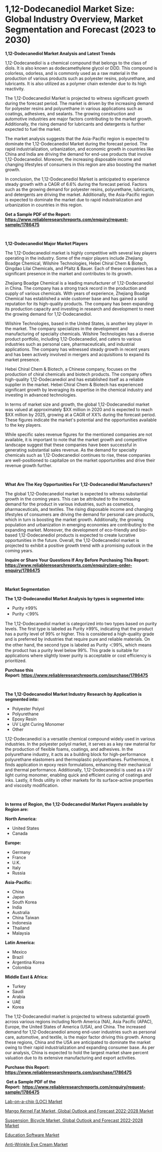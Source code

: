 <p><h1>1,12-Dodecanediol Market Size: Global Industry Overview, Market Segmentation and Forecast (2023 to 2030)</h1></p><p><strong>1,12-Dodecanediol Market Analysis and Latest Trends</strong></p>
<p><p>1,12-Dodecanediol is a chemical compound that belongs to the class of diols. It is also known as dodecamethylene glycol or DDD. This compound is colorless, odorless, and is commonly used as a raw material in the production of various products such as polyester resins, polyurethane, and lubricants. It is also utilized as a polymer chain extender due to its high reactivity.</p><p>The 1,12-Dodecanediol Market is projected to witness significant growth during the forecast period. The market is driven by the increasing demand for polyester resins and polyurethane in various applications such as coatings, adhesives, and sealants. The growing construction and automotive industries are major factors contributing to the market growth. Additionally, the rising demand for lubricants and detergents is further expected to fuel the market.</p><p>The market analysis suggests that the Asia-Pacific region is expected to dominate the 1,12-Dodecanediol Market during the forecast period. The rapid industrialization, urbanization, and economic growth in countries like China and India are driving the demand for end-use products that involve 1,12-Dodecanediol. Moreover, the increasing disposable income and changing lifestyles of consumers in this region are also boosting the market growth.</p><p>In conclusion, the 1,12-Dodecanediol Market is anticipated to experience steady growth with a CAGR of 6.6% during the forecast period. Factors such as the growing demand for polyester resins, polyurethane, lubricants, and detergents are driving the market. Additionally, the Asia-Pacific region is expected to dominate the market due to rapid industrialization and urbanization in countries in this region.</p></p>
<p><strong>Get a Sample PDF of the Report:&nbsp; <a href="https://www.reliableresearchreports.com/enquiry/request-sample/1786475">https://www.reliableresearchreports.com/enquiry/request-sample/1786475</a></strong></p>
<p>&nbsp;</p>
<p><strong>1,12-Dodecanediol Major Market Players</strong></p>
<p><p>The 1,12-Dodecanediol market is highly competitive with several key players operating in the industry. Some of the major players include Zhejiang Boadge Chemical, Wilshire Technologies, Hebei Chiral Chem & Biotech, Qingdao Lilai Chemicals, and Pfaltz & Bauer. Each of these companies has a significant presence in the market and contributes to its growth.</p><p>Zhejiang Boadge Chemical is a leading manufacturer of 1,12-Dodecanediol in China. The company has a strong track record in the production and supply of various chemicals. With years of experience, Zhejiang Boadge Chemical has established a wide customer base and has gained a solid reputation for its high-quality products. The company has been expanding its production capacity and investing in research and development to meet the growing demand for 1,12-Dodecanediol.</p><p>Wilshire Technologies, based in the United States, is another key player in the market. The company specializes in the development and manufacturing of specialty chemicals. Wilshire Technologies has a diverse product portfolio, including 1,12-Dodecanediol, and caters to various industries such as personal care, pharmaceuticals, and industrial applications. The company has witnessed steady growth in recent years and has been actively involved in mergers and acquisitions to expand its market presence.</p><p>Hebei Chiral Chem & Biotech, a Chinese company, focuses on the production of chiral chemicals and biotech products. The company offers high-quality 1,12-Dodecanediol and has established itself as a reliable supplier in the market. Hebei Chiral Chem & Biotech has experienced significant growth by leveraging its expertise in the chemical industry and investing in advanced technologies.</p><p>In terms of market size and growth, the global 1,12-Dodecanediol market was valued at approximately $XX million in 2020 and is expected to reach $XX million by 2025, growing at a CAGR of XX% during the forecast period. These figures indicate the market's potential and the opportunities available to the key players.</p><p>While specific sales revenue figures for the mentioned companies are not available, it is important to note that the market growth and competitive landscape suggest that these companies have been successful in generating substantial sales revenue. As the demand for specialty chemicals such as 1,12-Dodecanediol continues to rise, these companies are well-positioned to capitalize on the market opportunities and drive their revenue growth further.</p></p>
<p>&nbsp;</p>
<p><strong>What Are The Key Opportunities For 1,12-Dodecanediol Manufacturers?</strong></p>
<p><p>The global 1,12-Dodecanediol market is expected to witness substantial growth in the coming years. This can be attributed to the increasing demand for the product in various industries, such as cosmetics, pharmaceuticals, and textiles. The rising disposable income and changing lifestyles of consumers are driving the demand for personal care products, which in turn is boosting the market growth. Additionally, the growing population and urbanization in emerging economies are contributing to the expanding market. Moreover, the development of eco-friendly and bio-based 1,12-Dodecanediol products is expected to create lucrative opportunities in the future. Overall, the 1,12-Dodecanediol market is projected to exhibit a positive growth trend with a promising outlook in the coming years.</p></p>
<p><strong>Inquire or Share Your Questions If Any Before Purchasing This Report: <a href="https://www.reliableresearchreports.com/enquiry/pre-order-enquiry/1786475">https://www.reliableresearchreports.com/enquiry/pre-order-enquiry/1786475</a></strong></p>
<p>&nbsp;</p>
<p><strong>Market Segmentation</strong></p>
<p><strong>The 1,12-Dodecanediol Market Analysis by types is segmented into:</strong></p>
<p><ul><li>Purity ≥99%</li><li>Purity ＜99%</li></ul></p>
<p><p>The 1,12-Dodecanediol market is categorized into two types based on purity levels. The first type is labeled as Purity ≥99%, indicating that the product has a purity level of 99% or higher. This is considered a high-quality grade and is preferred by industries that require pure and reliable materials. On the other hand, the second type is labeled as Purity ＜99%, which means the product has a purity level below 99%. This grade is suitable for applications where slightly lower purity is acceptable or cost efficiency is prioritized.</p></p>
<p><strong>Purchase this Report:&nbsp;<a href="https://www.reliableresearchreports.com/purchase/1786475">https://www.reliableresearchreports.com/purchase/1786475</a></strong></p>
<p>&nbsp;</p>
<p><strong>The 1,12-Dodecanediol Market Industry Research by Application is segmented into:</strong></p>
<p><ul><li>Polyester Polyol</li><li>Polyurethane</li><li>Epoxy Resin</li><li>UV Light Curing Monomer</li><li>Other</li></ul></p>
<p><p>1,12-Dodecanediol is a versatile chemical compound widely used in various industries. In the polyester polyol market, it serves as a key raw material for the production of flexible foams, coatings, and adhesives. In the polyurethane industry, it acts as a building block for high-performance polyurethane elastomers and thermoplastic polyurethanes. Furthermore, it finds application in epoxy resin formulations, enhancing their mechanical and thermal performance. Additionally, 1,12-Dodecanediol is used as a UV light curing monomer, enabling quick and efficient curing of coatings and inks. Lastly, it finds utility in other markets for its surface-active properties and viscosity modification.</p></p>
<p>&nbsp;</p>
<p><strong>In terms of Region, the 1,12-Dodecanediol Market Players available by Region are:</strong></p>
<p>
    <p> <strong> North America: </strong>
        <ul>
            <li>United States</li>
            <li>Canada</li>
        </ul>
        </p> 
    <p> <strong> Europe: </strong>
        <ul>
            <li>Germany</li>
            <li>France</li>
            <li>U.K.</li>
            <li>Italy</li>
            <li>Russia</li>
        </ul>
        </p> 
    <p> <strong> Asia-Pacific: </strong>
        <ul>
            <li>China</li>
            <li>Japan</li>
            <li>South Korea</li>
            <li>India</li>
            <li>Australia</li>
            <li>China Taiwan</li>
            <li>Indonesia</li>
            <li>Thailand</li>
            <li>Malaysia</li>
        </ul>
        </p> 
    <p> <strong> Latin America: </strong>
        <ul>
            <li>Mexico</li>
            <li>Brazil</li>
            <li>Argentina Korea</li>
            <li>Colombia</li>
        </ul>
        </p> 
    <p> <strong> Middle East & Africa: </strong>
        <ul>
            <li>Turkey</li>
            <li>Saudi</li>
            <li>Arabia</li>
            <li>UAE</li>
            <li>Korea</li>
        </ul>
    </p>
    </p>
<p><p>The 1,12-Dodecanediol market is projected to witness substantial growth across various regions including North America (NA), Asia Pacific (APAC), Europe, the United States of America (USA), and China. The increased demand for 1,12-Dodecanediol among end-user industries such as personal care, automotive, and textile, is the major factor driving this growth. Among these regions, China and the USA are anticipated to dominate the market owing to their rapid industrialization and expanding consumer base. As per our analysis, China is expected to hold the largest market share percent valuation due to its extensive manufacturing and export activities.</p></p>
<p><strong>Purchase this Report: <a href="https://www.reliableresearchreports.com/purchase/1786475">https://www.reliableresearchreports.com/purchase/1786475</a></strong></p>
<p>&nbsp;<strong>Get a Sample PDF of the Report:&nbsp;&nbsp;<a href="https://www.reliableresearchreports.com/enquiry/request-sample/1786475">https://www.reliableresearchreports.com/enquiry/request-sample/1786475</a></strong></p>
<p><strong></strong></p>
<p><p><a href="https://www.linkedin.com/pulse/lab-on-a-chip-loc-market-size-share-amp-trends-analysis-report/">Lab-on-a-chip (LOC) Market</a></p><p><a href="https://medium.com/@andrewhills1925/mango-kernel-fat-market-global-outlook-and-forecast-2022-2028-market-competitive-analysis-market-ec955593f191">Mango Kernel Fat Market, Global Outlook and Forecast 2022-2028 Market</a></p><p><a href="https://medium.com/@leliajewess/suspension-bicycle-market-global-outlook-and-forecast-2022-2028-market-insight-market-trends-1a75be6dc808">Suspension Bicycle Market, Global Outlook and Forecast 2022-2028 Market</a></p><p><a href="https://www.linkedin.com/pulse/education-software-market-size-share-amp-trends-analysis-report/">Education Software Market</a></p><p><a href="https://github.com/NorbertYates/Market-Research-Report-List-2/blob/main/anti-wrinkle-eye-cream-market.md">Anti-Wrinkle Eye Cream Market</a></p></p>